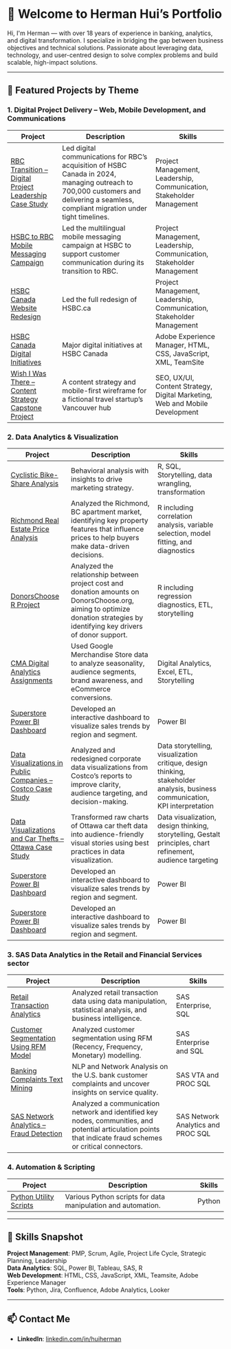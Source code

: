 # 👋 Welcome to Herman Hui’s Portfolio

Hi, I'm Herman — with over 18 years of experience in banking, analytics, and digital transformation. I specialize in bridging the gap between business objectives and technical solutions. Passionate about leveraging data, technology, and user-centred design to solve complex problems and build scalable, high-impact solutions.

---

## 🚀 Featured Projects by Theme

### **1. Digital Project Delivery – Web, Mobile Development, and Communications**

| Project | Description | Skills |
|---------|-------------|--------|
| [RBC Transition – Digital Project Leadership Case Study](https://github.com/huiherman/rbc-transition-digital-leadership) | Led digital communications for RBC’s acquisition of HSBC Canada in 2024, managing outreach to 700,000 customers and delivering a seamless, compliant migration under tight timelines. | Project Management, Leadership, Communication, Stakeholder Management |
| [HSBC to RBC Mobile Messaging Campaign](https://github.com/huiherman/hsbc-rbc-mobile-messaging) | Led the multilingual mobile messaging campaign at HSBC to support customer communication during its transition to RBC. | Project Management, Leadership, Communication, Stakeholder Management |
| [HSBC Canada Website Redesign](https://github.com/huiherman/hsbc-canada-website-redesign) | Led the full redesign of HSBC.ca | Project Management, Leadership, Communication, Stakeholder Management |
| [HSBC Canada Digital Initiatives](https://github.com/huiherman/hsbc-canada-website) | Major digital initiatives at HSBC Canada | Adobe Experience Manager, HTML, CSS, JavaScript, XML, TeamSite |
| [Wish I Was There – Content Strategy Capstone Project](https://github.com/huiherman/content-strategy-capstone-project) | A content strategy and mobile-first wireframe for a fictional travel startup’s Vancouver hub | SEO, UX/UI, Content Strategy, Digital Marketing, Web and Mobile Development |

### **2. Data Analytics & Visualization**

| Project | Description | Skills |
|---------|-------------|--------|
| [Cyclistic Bike-Share Analysis](https://github.com/huiherman/cyclistic-bike-share-analysis) | Behavioral analysis with insights to drive marketing strategy. | R, SQL, Storytelling, data wrangling, transformation |
| [Richmond Real Estate Price Analysis](https://github.com/huiherman/richmond-real-estate-analysis) | Analyzed the Richmond, BC apartment market, identifying key property features that influence prices to help buyers make data-driven decisions. | R including correlation analysis, variable selection, model fitting, and diagnostics |
| [DonorsChoose R Project](https://github.com/huiherman/donorschoose-r-project) | Analyzed the relationship between project cost and donation amounts on DonorsChoose.org, aiming to optimize donation strategies by identifying key drivers of donor support. | R including regression diagnostics, ETL, storytelling |
| [CMA Digital Analytics Assignments](https://github.com/huiherman/cma-analytics-portfolio) | Used Google Merchandise Store data to analyze seasonality, audience segments, brand awareness, and eCommerce conversions. | Digital Analytics, Excel, ETL, Storytelling |
| [Superstore Power BI Dashboard](https://github.com/huiherman/superstore-powerbi-dashboard) | Developed an interactive dashboard to visualize sales trends by region and segment. | Power BI |
| [Data Visualizations in Public Companies – Costco Case Study](https://github.com/huiherman/Costco-Data-Visualization) | Analyzed and redesigned corporate data visualizations from Costco’s reports to improve clarity, audience targeting, and decision-making. | Data storytelling, visualization critique, design thinking, stakeholder analysis, business communication, KPI interpretation |
| [Data Visualizations and Car Thefts – Ottawa Case Study](https://github.com/huiherman/ottawa-vehicle-theft-analysis) | Transformed raw charts of Ottawa car theft data into audience-friendly visual stories using best practices in data visualization. | Data visualization, design thinking, storytelling, Gestalt principles, chart refinement, audience targeting |
| [Superstore Power BI Dashboard](https://github.com/huiherman/superstore-powerbi-dashboard) | Developed an interactive dashboard to visualize sales trends by region and segment. | Power BI |
| [Superstore Power BI Dashboard](https://github.com/huiherman/superstore-powerbi-dashboard) | Developed an interactive dashboard to visualize sales trends by region and segment. | Power BI |

### **3. SAS Data Analytics in the Retail and Financial Services sector**

| Project | Description | Skills |
|---------|-------------|--------|
| [Retail Transaction Analytics](https://github.com/huiherman/sas-sql-retail-transaction-analytics) | Analyzed retail transaction data using data manipulation, statistical analysis, and business intelligence. | SAS Enterprise, SQL |
| [Customer Segmentation Using RFM Model](https://github.com/huiherman/sas-rfm-customer-segmentation) | Analyzed customer segmentation using RFM (Recency, Frequency, Monetary) modelling.| SAS Enterprise and SQL |
| [Banking Complaints Text Mining](https://github.com/huiherman/sas-text-analytics-project) | NLP and Network Analysis on the U.S. bank customer complaints and uncover insights on service quality. | SAS VTA and PROC SQL |
| [SAS Network Analytics – Fraud Detection](https://github.com/huiherman/sas-network-analysis-fraud-communication) | Analyzed a communication network and identified key nodes, communities, and potential articulation points that indicate fraud schemes or critical connectors. | SAS Network Analytics and PROC SQL |


### **4. Automation & Scripting**

| Project | Description | Skills |
|---------|-------------|--------|
| [Python Utility Scripts](https://github.com/huiherman/python-mini-projects) | Various Python scripts for data manipulation and automation. | Python |

---

## 🧠 Skills Snapshot

**Project Management**: PMP, Scrum, Agile, Project Life Cycle, Strategic Planning, Leadership  
**Data Analytics**: SQL, Power BI, Tableau, SAS, R  
**Web Development**: HTML, CSS, JavaScript, XML, Teamsite, Adobe Experience Manager  
**Tools**: Python, Jira, Confluence, Adobe Analytics, Looker

---

## 📫 Contact Me

- **LinkedIn**: [linkedin.com/in/huiherman](https://www.linkedin.com/in/huiherman)  
